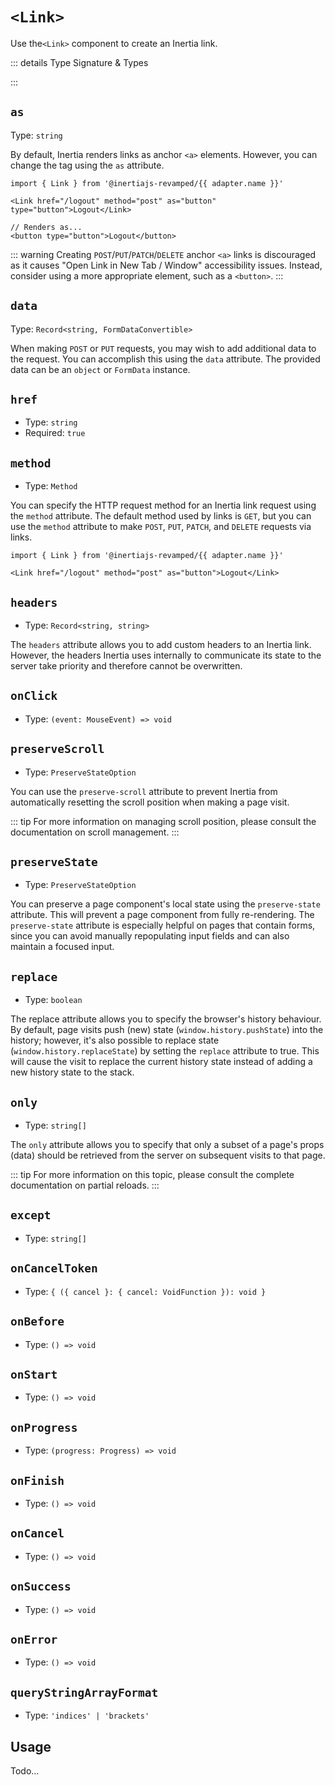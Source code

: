 <script setup lang="ts">
import { useRoute } from 'vitepress'
import { useIntegration } from '@/theme/composables/useIntegrations'

const route = useRoute()
const urlParts = route.path.slice(1).split('/')
const adapter = useIntegration(urlParts[1])
</script>

# `<Link>` <Badge type="tip" text="component" />

Use the`<Link>` component to create an Inertia link.

::: details Type Signature & Types

<AdapterWrapper :adapter="adapter.name">
  <template #preact>

```typescript
interface BaseInertiaLinkProps {
  as?: string
  data?: Record<string, FormDataConvertible>
  href: string
  method?: Method
  headers?: Record<string, string>
  onClick?: (event: MouseEvent) => void
  preserveScroll?: PreserveStateOption
  preserveState?: PreserveStateOption
  replace?: boolean
  only?: string[]
  except?: string[]
  onCancelToken?: { ({ cancel }: { cancel: VoidFunction }): void }
  onBefore?: () => void
  onStart?: () => void
  onProgress?: (progress: Progress) => void
  onFinish?: () => void
  onCancel?: () => void
  onSuccess?: () => void
  onError?: () => void
  queryStringArrayFormat?: 'indices' | 'brackets'
}

type InertiaLinkProps = BaseInertiaLinkProps &
  Omit<JSX.HTMLAttributes<HTMLElement>, keyof BaseInertiaLinkProps>

declare const Link: FunctionalComponent<PropsWithoutRef<InertiaLinkProps> & {
  ref?: Ref<unknown>
}>
```

  </template>
  <template #react>

```typescript
interface BaseInertiaLinkProps {
  as?: string
  data?: Record<string, FormDataConvertible>
  href: string
  method?: Method
  headers?: Record<string, string>
  onClick?: (event: MouseEvent) => void
  preserveScroll?: PreserveStateOption
  preserveState?: PreserveStateOption
  replace?: boolean
  only?: string[]
  except?: string[]
  onCancelToken?: { ({ cancel }: { cancel: VoidFunction }): void }
  onBefore?: () => void
  onStart?: () => void
  onProgress?: (progress: Progress) => void
  onFinish?: () => void
  onCancel?: () => void
  onSuccess?: () => void
  onError?: () => void
  queryStringArrayFormat?: 'indices' | 'brackets'
}

type InertiaLinkProps = BaseInertiaLinkProps &
  Omit<HTMLAttributes<HTMLElement>, keyof BaseInertiaLinkProps> &
  Omit<AllHTMLAttributes<HTMLElement>, keyof BaseInertiaLinkProps>

declare const Link: ForwardRefExoticComponent<InertiaLinkProps & RefAttributes<unknown>>
```

  </template>
  <template #vue>

```typescript
type BaseInertiaLinkProps = InstanceType<typeof Link>['$props']

declare const Link: DefineComponent
```

  </template>
</AdapterWrapper>

:::

## `as`

Type: `string`

By default, Inertia renders links as anchor `<a>` elements. However, you can change the tag using the `as` attribute.

```tsx-vue
import { Link } from '@inertiajs-revamped/{{ adapter.name }}'

<Link href="/logout" method="post" as="button" type="button">Logout</Link>

// Renders as...
<button type="button">Logout</button>
```

::: warning
Creating `POST`/`PUT`/`PATCH`/`DELETE` anchor `<a>` links is discouraged as it causes "Open Link in New Tab / Window" accessibility issues. Instead, consider using a more appropriate element, such as a `<button>`.
:::

## `data`

Type: `Record<string, FormDataConvertible>`

When making `POST` or `PUT` requests, you may wish to add additional data to the request. You can accomplish this using the `data` attribute. The provided data can be an `object` or `FormData` instance.

<AdapterWrapper :adapter="adapter.name">
  <template #preact>

```tsx
import { Link } from '@inertiajs-revamped/preact'

<Link href="/endpoint" method="post" data={{ foo: bar }}>Save</Link>
```

  </template>
  <template #react>

```tsx
import { Link } from '@inertiajs-revamped/react'

<Link href="/endpoint" method="post" data={{ foo: bar }}>Save</Link>
```

  </template>
  <template #vue>

```vue
<script setup lang="ts">
import { Link } from '@inertiajs-revamped/vue'
</script>

<template>
  <Link href="/endpoint" method="post" :data="{ foo: bar }">Save</Link>
</template>
```

  </template>
</AdapterWrapper>

## `href`

- Type: `string`
- Required: `true`

## `method`

- Type: `Method`

You can specify the HTTP request method for an Inertia link request using the `method` attribute. The default method used by links is `GET`, but you can use the `method` attribute to make `POST`, `PUT`, `PATCH`, and `DELETE` requests via links.

```tsx-vue
import { Link } from '@inertiajs-revamped/{{ adapter.name }}'

<Link href="/logout" method="post" as="button">Logout</Link>
```

## `headers`

- Type: `Record<string, string>`

The `headers` attribute allows you to add custom headers to an Inertia link. However, the headers Inertia uses internally to communicate its state to the server take priority and therefore cannot be overwritten.

<AdapterWrapper :adapter="adapter.name">
  <template #preact>

```tsx
import { Link } from '@inertiajs-revamped/preact'

<Link href="/endpoint" headers={{ foo: bar }}>Save</Link>
```

  </template>
  <template #react>

```tsx
import { Link } from '@inertiajs-revamped/react'

<Link href="/endpoint" headers={{ foo: bar }}>Save</Link>
```

  </template>
  <template #vue>

```vue
<script setup lang="ts">
import { Link } from '@inertiajs-revamped/vue'
</script>

<template>
  <Link href="/endpoint" :headers="{ foo: bar }">Save</Link>
</template>
```

  </template>
</AdapterWrapper>

## `onClick`

- Type: `(event: MouseEvent) => void`

## `preserveScroll`

- Type: `PreserveStateOption`

You can use the `preserve-scroll` attribute to prevent Inertia from automatically resetting the scroll position when making a page visit.

<AdapterWrapper :adapter="adapter.name">
  <template #preact>

```tsx
import { Link } from '@inertiajs-revamped/preact'

<Link preserveScroll href="/">Home</Link>
```

  </template>
  <template #react>

```tsx
import { Link } from '@inertiajs-revamped/react'

<Link preserveScroll href="/">Home</Link>
```

  </template>
  <template #vue>

```vue
<script setup lang="ts">
import { Link } from '@inertiajs-revamped/vue'
</script>

<template>
  <Link href="/" preserve-scroll>Home</Link>
</template>
```

  </template>
</AdapterWrapper>

::: tip
For more information on managing scroll position, please consult the documentation on scroll management.
:::

## `preserveState`

- Type: `PreserveStateOption`

You can preserve a page component's local state using the `preserve-state` attribute. This will prevent a page component from fully re-rendering. The `preserve-state` attribute is especially helpful on pages that contain forms, since you can avoid manually repopulating input fields and can also maintain a focused input.

<AdapterWrapper :adapter="adapter.name">
  <template #preact>

```tsx
import { Link } from '@inertiajs-revamped/preact'

<input onChange={this.handleChange} value={query} />

<Link href="/search" data={query} preserveState>Search</Link>
```

  </template>
  <template #react>

```tsx
import { Link } from '@inertiajs-revamped/react'

<input onChange={this.handleChange} value={query} />

<Link href="/search" data={query} preserveState>Search</Link>
```

  </template>
  <template #vue>

```vue
<script setup lang="ts">
import { Link } from '@inertiajs-revamped/vue'
</script>

<template>
  <input v-model="query" type="text" />

  <Link href="/search" :data="{ query }" :preserve-state="true">Search</Link>
</template>
```

::: danger Vue Only!
Since Vue 3 [Syntax changed](https://v3-migration.vuejs.org/breaking-changes/attribute-coercion#_3-x-syntax), a value `true` or `false` must be provided to `preserve-state`.
:::

  </template>
</AdapterWrapper>

## `replace`

- Type: `boolean`

The replace attribute allows you to specify the browser's history behaviour. By default, page visits push (new) state (`window.history.pushState`) into the history; however, it's also possible to replace state (`window.history.replaceState`) by setting the `replace` attribute to true. This will cause the visit to replace the current history state instead of adding a new history state to the stack.

<AdapterWrapper :adapter="adapter.name">
  <template #preact>

```tsx
import { Link } from '@inertiajs-revamped/preact'

<Link replace href="/">Home</Link>
```

  </template>
  <template #react>

```tsx
import { Link } from '@inertiajs-revamped/react'

<Link replace href="/">Home</Link>
```

  </template>
  <template #vue>

```vue
<script setup lang="ts">
import { Link } from '@inertiajs-revamped/vue'
</script>

<template>
  <Link href="/" replace>Home</Link>
</template>
```

  </template>
</AdapterWrapper>

## `only`

- Type: `string[]`

The `only` attribute allows you to specify that only a subset of a page's props (data) should be retrieved from the server on subsequent visits to that page.

<AdapterWrapper :adapter="adapter.name">
  <template #preact>

```tsx
import { Link } from '@inertiajs-revamped/preact'

<Link href="/users?active=true" only={['users']}>Show active</Link>
```

  </template>
  <template #react>

```tsx
import { Link } from '@inertiajs-revamped/react'

<Link href="/users?active=true" only={['users']}>Show active</Link>
```

  </template>
  <template #vue>

```vue
<script setup lang="ts">
import { Link } from '@inertiajs-revamped/vue'
</script>

<template>
  <Link href="/users?active=true" :only="['users']">Show active</Link>
</template>
```

  </template>
</AdapterWrapper>

::: tip
For more information on this topic, please consult the complete documentation on partial reloads.
:::

## `except`

- Type: `string[]`

## `onCancelToken`

- Type: `{ ({ cancel }: { cancel: VoidFunction }): void }`

## `onBefore`

- Type: `() => void`

## `onStart`

- Type: `() => void`

## `onProgress`

- Type: `(progress: Progress) => void`

## `onFinish`

- Type: `() => void`

## `onCancel`

- Type: `() => void`

## `onSuccess`

- Type: `() => void`

## `onError`

- Type: `() => void`

## `queryStringArrayFormat`

- Type: `'indices' | 'brackets'`

## Usage

Todo...
